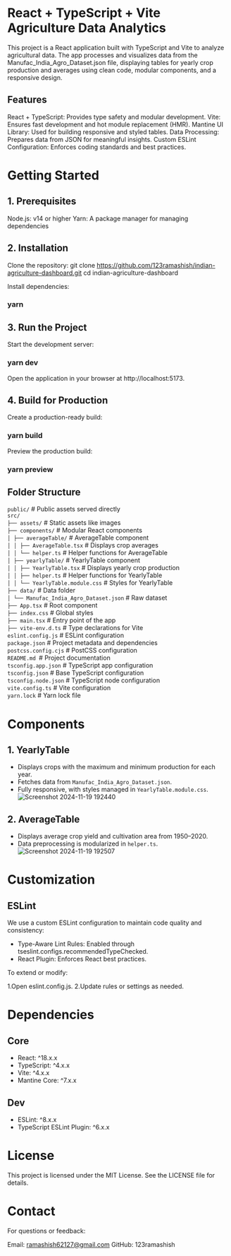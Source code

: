 # React + TypeScript + Vite Agriculture Data Analytics

This project is a React application built with TypeScript and Vite to analyze agricultural data. The app processes and visualizes data from the Manufac_India_Agro_Dataset.json file, displaying tables for yearly crop production and averages using clean code, modular components, and a responsive design.

## Features

React + TypeScript: Provides type safety and modular development.
Vite: Ensures fast development and hot module replacement (HMR).
Mantine UI Library: Used for building responsive and styled tables.
Data Processing: Prepares data from JSON for meaningful insights.
Custom ESLint Configuration: Enforces coding standards and best practices.

# Getting Started

## 1. Prerequisites

Node.js: v14 or higher
Yarn: A package manager for managing dependencies

## 2. Installation

Clone the repository:
git clone https://github.com/123ramashish/indian-agriculture-dashboard.git
cd indian-agriculture-dashboard

Install dependencies:

### yarn

## 3. Run the Project

Start the development server:

### yarn dev

Open the application in your browser at http://localhost:5173.

## 4. Build for Production

Create a production-ready build:

### yarn build

Preview the production build:

### yarn preview

## Folder Structure

`public/` # Public assets served directly  
`src/`  
`├── assets/` # Static assets like images  
`├── components/` # Modular React components  
`│ ├── averageTable/` # AverageTable component  
`│ │ ├── AverageTable.tsx` # Displays crop averages  
`│ │ └── helper.ts` # Helper functions for AverageTable  
`│ ├── yearlyTable/` # YearlyTable component  
`│ │ ├── YearlyTable.tsx` # Displays yearly crop production  
`│ │ ├── helper.ts` # Helper functions for YearlyTable  
`│ │ └── YearlyTable.module.css` # Styles for YearlyTable  
`├── data/` # Data folder  
`│ └── Manufac_India_Agro_Dataset.json` # Raw dataset  
`├── App.tsx` # Root component  
`├── index.css` # Global styles  
`├── main.tsx` # Entry point of the app  
`├── vite-env.d.ts` # Type declarations for Vite  
`eslint.config.js` # ESLint configuration  
`package.json` # Project metadata and dependencies  
`postcss.config.cjs` # PostCSS configuration  
`README.md `# Project documentation  
`tsconfig.app.json` # TypeScript app configuration  
`tsconfig.json` # Base TypeScript configuration  
`tsconfig.node.json` # TypeScript node configuration  
`vite.config.ts` # Vite configuration  
`yarn.lock` # Yarn lock file

# Components

## 1. YearlyTable

- Displays crops with the maximum and minimum production for each year.
- Fetches data from `Manufac_India_Agro_Dataset.json`.
- Fully responsive, with styles managed in `YearlyTable.module.css`.
![Screenshot 2024-11-19 192440](https://github.com/user-attachments/assets/4157b5b7-fa3d-449c-b38a-7e364be29d58)

## 2. AverageTable

- Displays average crop yield and cultivation area from 1950–2020.
- Data preprocessing is modularized in `helper.ts`.
![Screenshot 2024-11-19 192507](https://github.com/user-attachments/assets/fd44f33e-cef3-478d-8691-494817699438)

# Customization

## ESLint

We use a custom ESLint configuration to maintain code quality and consistency:

- Type-Aware Lint Rules: Enabled through tseslint.configs.recommendedTypeChecked.
- React Plugin: Enforces React best practices.

To extend or modify:

1.Open eslint.config.js.
2.Update rules or settings as needed.

# Dependencies

## Core

- React: ^18.x.x
- TypeScript: ^4.x.x
- Vite: ^4.x.x
- Mantine Core: ^7.x.x

## Dev

- ESLint: ^8.x.x
- TypeScript ESLint Plugin: ^6.x.x

# License

This project is licensed under the MIT License. See the LICENSE file for details.

# Contact

For questions or feedback:

Email: ramashish62127@gmail.com
GitHub: 123ramashish
